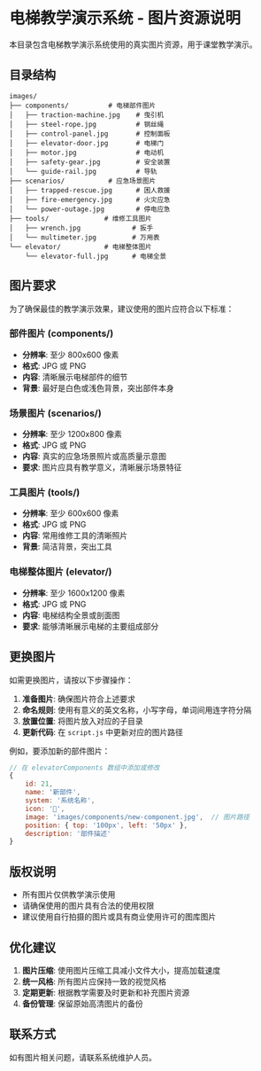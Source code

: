 # 电梯教学演示系统 - 图片资源说明

本目录包含电梯教学演示系统使用的真实图片资源，用于课堂教学演示。

## 目录结构

```
images/
├── components/          # 电梯部件图片
│   ├── traction-machine.jpg    # 曳引机
│   ├── steel-rope.jpg          # 钢丝绳
│   ├── control-panel.jpg       # 控制面板
│   ├── elevator-door.jpg       # 电梯门
│   ├── motor.jpg               # 电动机
│   ├── safety-gear.jpg         # 安全装置
│   └── guide-rail.jpg          # 导轨
├── scenarios/           # 应急场景图片
│   ├── trapped-rescue.jpg      # 困人救援
│   ├── fire-emergency.jpg      # 火灾应急
│   └── power-outage.jpg        # 停电应急
├── tools/              # 维修工具图片
│   ├── wrench.jpg             # 扳手
│   └── multimeter.jpg         # 万用表
└── elevator/           # 电梯整体图片
    └── elevator-full.jpg      # 电梯全景

```

## 图片要求

为了确保最佳的教学演示效果，建议使用的图片应符合以下标准：

### 部件图片 (components/)
- **分辨率**: 至少 800x600 像素
- **格式**: JPG 或 PNG
- **内容**: 清晰展示电梯部件的细节
- **背景**: 最好是白色或浅色背景，突出部件本身

### 场景图片 (scenarios/)
- **分辨率**: 至少 1200x800 像素
- **格式**: JPG 或 PNG
- **内容**: 真实的应急场景照片或高质量示意图
- **要求**: 图片应具有教学意义，清晰展示场景特征

### 工具图片 (tools/)
- **分辨率**: 至少 600x600 像素
- **格式**: JPG 或 PNG
- **内容**: 常用维修工具的清晰照片
- **背景**: 简洁背景，突出工具

### 电梯整体图片 (elevator/)
- **分辨率**: 至少 1600x1200 像素
- **格式**: JPG 或 PNG
- **内容**: 电梯结构全景或剖面图
- **要求**: 能够清晰展示电梯的主要组成部分

## 更换图片

如需更换图片，请按以下步骤操作：

1. **准备图片**: 确保图片符合上述要求
2. **命名规则**: 使用有意义的英文名称，小写字母，单词间用连字符分隔
3. **放置位置**: 将图片放入对应的子目录
4. **更新代码**: 在 `script.js` 中更新对应的图片路径

例如，要添加新的部件图片：

```javascript
// 在 elevatorComponents 数组中添加或修改
{ 
    id: 21, 
    name: '新部件', 
    system: '系统名称', 
    icon: '🔧', 
    image: 'images/components/new-component.jpg',  // 图片路径
    position: { top: '100px', left: '50px' }, 
    description: '部件描述' 
}
```

## 版权说明

- 所有图片仅供教学演示使用
- 请确保使用的图片具有合法的使用权限
- 建议使用自行拍摄的图片或具有商业使用许可的图库图片

## 优化建议

1. **图片压缩**: 使用图片压缩工具减小文件大小，提高加载速度
2. **统一风格**: 所有图片应保持一致的视觉风格
3. **定期更新**: 根据教学需要及时更新和补充图片资源
4. **备份管理**: 保留原始高清图片的备份

## 联系方式

如有图片相关问题，请联系系统维护人员。
